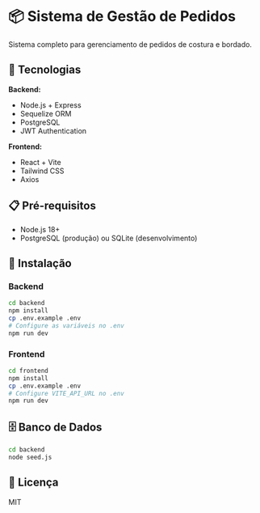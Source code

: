 # 📦 Sistema de Gestão de Pedidos

Sistema completo para gerenciamento de pedidos de costura e bordado.

## 🚀 Tecnologias

**Backend:**
- Node.js + Express
- Sequelize ORM
- PostgreSQL
- JWT Authentication

**Frontend:**
- React + Vite
- Tailwind CSS
- Axios

## 📋 Pré-requisitos

- Node.js 18+
- PostgreSQL (produção) ou SQLite (desenvolvimento)

## 🔧 Instalação

### Backend
```bash
cd backend
npm install
cp .env.example .env
# Configure as variáveis no .env
npm run dev
```

### Frontend
```bash
cd frontend
npm install
cp .env.example .env
# Configure VITE_API_URL no .env
npm run dev
```

## 🗄️ Banco de Dados
```bash
cd backend
node seed.js
```


## 📄 Licença

MIT